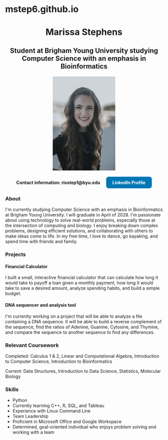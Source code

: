 # mstep6.github.io

<html>
  <head>
    <title>My Personal Website</title>
  </head>
  <body>
    <h1 style="text-align: center;">Marissa Stephens</h1>
    <h2 style="text-align: center;">Student at Brigham Young University studying Computer Science with an emphasis in Bioinformatics</h2> 
    <img src="Marissa Stephens-0018.jpg" width = "200" style="display: block; margin: 20px auto;">
    <div style="text-align: center;">
  <span><strong>Contact information: risstep1@byu.edu</strong></span>
  <a href="https://www.linkedin.com/in/marissa-stephens" 
     target="_blank"
     style="display: inline-block;
            background-color: #0077b5;
            color: white;
            padding: 10px 20px;
            text-decoration: none;
            border-radius: 8px;
            font-weight: bold;
            margin-left: 15px;">
    LinkedIn Profile
  </a>
</div>
<h3>About</h3>
<p>I'm currently studying Computer Science with an emphasis in Bioinformatics at Brigham Young University. I will graduate in April of 2028. I'm passionate about using technology to solve real-world problems, especially those at the intersection of computing and biology. I enjoy breaking down complex problems, designing efficient solutions, and collaborating with others to make ideas come to life. In my free time, I love to dance, go kayaking, and spend time with friends and family. </p>
<h3>Projects</h3>
      <h4>Financial Calculator</h4>
      <p>I built a small, interactive financial calculator that can calculate how long it would take to payoff a loan given a monthly payment, how long it would take to save a desired amount, analyze spending habits, and build a simple budget.</p>
      <h4>DNA sequencer and analysis tool</h4>
      <p>I'm currenlty working on a project that will be able to analyze a file containing a DNA sequence. It will be able to build a reverse complement of the sequence, find the ratios of Adenine, Guanine, Cytosine, and Thymine, and compare the sequence to another sequence to find any differences.</p>
    <h3>Relevant Coursework</h3>
    <p>Completed: Calculus 1 & 2, Linear and Computational Algebra, Introduction to Computer Science, Introduction to Bioinformatics</p>
    <p>Current: Data Structures, Introduction to Data Science, Statistics, Molecular Biology</p>
    <h3>Skills</h3>
    <ul>
      <li>Python</li>
      <li>Currently learning C++, R, SQL, and Tableau</li>
      <li>Experience with Linux Command Line</li>
      <li>Team Leadership</li>
      <li>Proficient in Microsoft Office and Google Workspace</li>
      <li>Determined, goal-oriented individual who enjoys problem solving and working with a team</li>
    </ul>


  </body>
</html>

